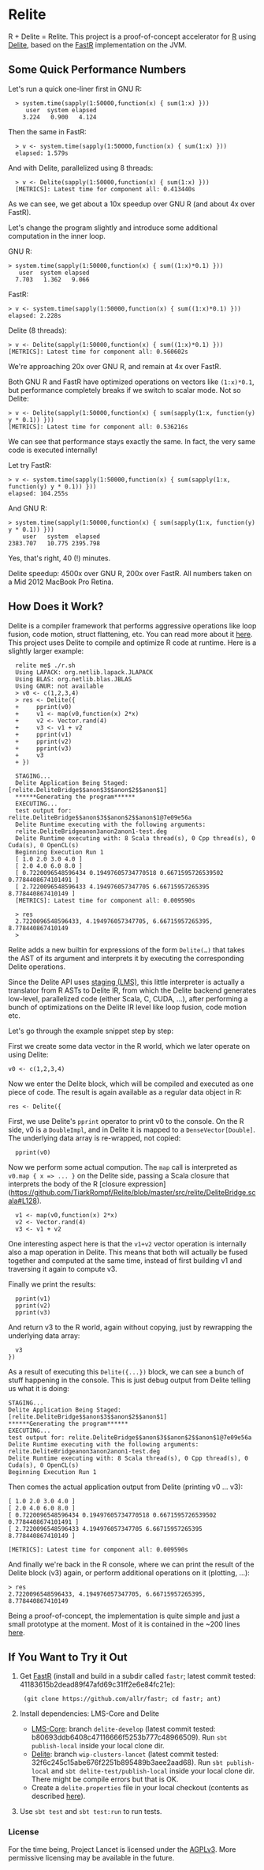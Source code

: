 Relite
======

R + Delite = Relite. This project is a proof-of-concept accelerator for [R](http://www.r-project.org) 
using [Delite](http://github.com/stanford-ppl/delite), based on the [FastR](https://github.com/allr/fastr) 
implementation on the JVM.


Some Quick Performance Numbers
------------------------------

Let's run a quick one-liner first in GNU R:

      > system.time(sapply(1:50000,function(x) { sum(1:x) }))
         user  system elapsed 
        3.224   0.900   4.124 

Then the same in FastR:

      > v <- system.time(sapply(1:50000,function(x) { sum(1:x) }))
      elapsed: 1.579s

And with Delite, parallelized using 8 threads:

      > v <- Delite(sapply(1:50000,function(x) { sum(1:x) }))
      [METRICS]: Latest time for component all: 0.413440s

As we can see, we get about a 10x speedup over GNU R (and about 4x over FastR).


Let's change the program slightly and introduce some additional computation in the inner loop. 

GNU R:

    > system.time(sapply(1:50000,function(x) { sum((1:x)*0.1) }))
       user  system elapsed 
      7.703   1.362   9.066 

FastR:

    > v <- system.time(sapply(1:50000,function(x) { sum((1:x)*0.1) }))
    elapsed: 2.228s

Delite (8 threads):

    > v <- Delite(sapply(1:50000,function(x) { sum((1:x)*0.1) }))
    [METRICS]: Latest time for component all: 0.560602s

We're approaching 20x over GNU R, and remain at 4x over FastR.


Both GNU R and FastR have optimized operations on vectors like `(1:x)*0.1`, but performance 
completely breaks if we switch to scalar mode. Not so Delite:


    > v <- Delite(sapply(1:50000,function(x) { sum(sapply(1:x, function(y) y * 0.1)) }))
    [METRICS]: Latest time for component all: 0.536216s

We can see that performance stays exactly the same. In fact, the very same code
is executed internally!

Let try FastR:

    > v <- system.time(sapply(1:50000,function(x) { sum(sapply(1:x, function(y) y * 0.1)) }))
    elapsed: 104.255s
    

And GNU R:

    > system.time(sapply(1:50000,function(x) { sum(sapply(1:x, function(y) y * 0.1)) }))
        user   system  elapsed 
    2383.707   10.775 2395.798 

Yes, that's right, 40 (!) minutes.

Delite speedup: 4500x over GNU R, 200x over FastR. All numbers taken on a Mid 2012 MacBook Pro Retina.




How Does it Work?
-----------------

Delite is a compiler framework that performs aggressive operations like loop fusion,
code motion, struct flattening, etc. You can read more about it [here](http://stanford-ppl.github.io/Delite). 
This project uses Delite to compile and optimize R code at runtime.
Here is a slightly larger example:

      relite me$ ./r.sh 
      Using LAPACK: org.netlib.lapack.JLAPACK
      Using BLAS: org.netlib.blas.JBLAS
      Using GNUR: not available
      > v0 <- c(1,2,3,4)
      > res <- Delite({
      +     pprint(v0)
      +     v1 <- map(v0,function(x) 2*x)
      +     v2 <- Vector.rand(4)
      +     v3 <- v1 + v2
      +     pprint(v1)
      +     pprint(v2)
      +     pprint(v3)
      +     v3
      + })

      STAGING...
      Delite Application Being Staged:[relite.DeliteBridge$$anon$3$$anon$2$$anon$1]
      ******Generating the program******
      EXECUTING...
      test output for: relite.DeliteBridge$$anon$3$$anon$2$$anon$1@7e09e56a
      Delite Runtime executing with the following arguments:
      relite.DeliteBridgeanon3anon2anon1-test.deg
      Delite Runtime executing with: 8 Scala thread(s), 0 Cpp thread(s), 0 Cuda(s), 0 OpenCL(s)
      Beginning Execution Run 1
      [ 1.0 2.0 3.0 4.0 ]
      [ 2.0 4.0 6.0 8.0 ]
      [ 0.7220096548596434 0.19497605734770518 0.6671595726539502 0.7784408674101491 ]
      [ 2.7220096548596433 4.194976057347705 6.66715957265395 8.778440867410149 ]
      [METRICS]: Latest time for component all: 0.009590s

      > res
      2.7220096548596433, 4.194976057347705, 6.66715957265395, 8.778440867410149
      > 



Relite adds a new builtin for expressions of the form `Delite(…)` that takes the
AST of its argument and interprets it by executing the corresponding Delite operations.

Since the Delite API uses [staging (LMS)](http://scala-lms.github.io), this little interpreter 
is actually a translator from R ASTs to Delite IR, from which the Delite backend generates low-level, 
parallelized code (either Scala, C, CUDA, ...), after performing a bunch of optimizations on the 
Delite IR level like loop fusion, code motion etc.

Let's go through the example snippet step by step:

First we create some data vector in the R world, which we later operate on using Delite:

    v0 <- c(1,2,3,4)

Now we enter the Delite block, which will be compiled and executed as one piece of code.
The result is again available as a regular data object in R:

    res <- Delite({

First, we use Delite's `pprint` operator to print v0 to the console. On the R side, v0 is a `DoubleImpl`,
and in Delite it is mapped to a `DenseVector[Double]`. The underlying data array is re-wrapped, not
copied:

      pprint(v0)

Now we perform some actual compution. The `map` call is interpreted as `v0.map { x => ... }` on the
Delite side, passing a Scala closure that interprets the body of the R [closure expression]
(https://github.com/TiarkRompf/Relite/blob/master/src/relite/DeliteBridge.scala#L128).

      v1 <- map(v0,function(x) 2*x)
      v2 <- Vector.rand(4)
      v3 <- v1 + v2

One interesting aspect here is that the `v1+v2` vector operation is internally also a map operation 
in Delite. This means that both will actually be fused together and computed at the same time,
instead of first building v1 and traversing it again to compute v3.

Finally we print the results:

      pprint(v1)
      pprint(v2)
      pprint(v3)

And return v3 to the R world, again without copying, just by rewrapping the underlying data array:

      v3
    })

As a result of executing this `Delite({...})` block, we can see a bunch of stuff happening in 
the console. This is just debug output from Delite telling us what it is doing:

    STAGING...
    Delite Application Being Staged:[relite.DeliteBridge$$anon$3$$anon$2$$anon$1]
    ******Generating the program******
    EXECUTING...
    test output for: relite.DeliteBridge$$anon$3$$anon$2$$anon$1@7e09e56a
    Delite Runtime executing with the following arguments:
    relite.DeliteBridgeanon3anon2anon1-test.deg
    Delite Runtime executing with: 8 Scala thread(s), 0 Cpp thread(s), 0 Cuda(s), 0 OpenCL(s)
    Beginning Execution Run 1

Then comes the actual application output from Delite (printing v0 ... v3):

    [ 1.0 2.0 3.0 4.0 ]
    [ 2.0 4.0 6.0 8.0 ]
    [ 0.7220096548596434 0.19497605734770518 0.6671595726539502 0.7784408674101491 ]
    [ 2.7220096548596433 4.194976057347705 6.66715957265395 8.778440867410149 ]

    [METRICS]: Latest time for component all: 0.009590s

And finally we're back in the R console, where we can print the result of the Delite block (v3) again,
or perform additional operations on it (plotting, ...):

    > res
    2.7220096548596433, 4.194976057347705, 6.66715957265395, 8.778440867410149


Being a proof-of-concept, the implementation is quite simple and just a small prototype at the 
moment. Most of it is contained in the ~200 lines 
[here](https://github.com/TiarkRompf/Relite/blob/master/src/relite/DeliteBridge.scala).





If You Want to Try it Out
-------------------------

1. Get [FastR](https://github.com/allr/fastr) (install and build in a subdir called `fastr`; latest commit tested: 41183615b2dead89f47afd69c31ff2e6e84fc21e):

        (git clone https://github.com/allr/fastr; cd fastr; ant)

2. Install dependencies: LMS-Core and Delite
    - [LMS-Core](http://github.com/tiarkrompf/virtualization-lms-core): 
      branch `delite-develop` (latest commit tested: b80693ddb6408c47116666f5253b777c48966509). 
      Run `sbt publish-local` inside your local clone dir.
    - [Delite](http://github.com/stanford-ppl/delite): 
      branch `wip-clusters-lancet` (latest commit tested: 32f6c245c15abe676f2251b895489b3aee2aad68).
      Run `sbt publish-local` and `sbt delite-test/publish-local` inside your local clone dir. There might
      be compile errors but that is OK.
    - Create a `delite.properties` file in your local checkout 
      (contents as described [here](http://github.com/stanford-ppl/delite)).

3. Use `sbt test` and `sbt test:run` to run tests.

### License

For the time being, Project Lancet is licensed under the [AGPLv3](http://www.gnu.org/licenses/agpl.html). More
permissive licensing may be available in the future.